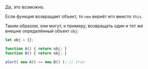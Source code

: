 Да, это возможно.

Если функция возвращает объект, то `new` вернёт его вместо `this`.

Таким образом, они могут, к примеру, возвращать один и тот же внешне определённый объект `obj`:

```js run no-beautify
let obj = {};

function A() { return obj; }
function B() { return obj; }

alert( new A() == new B() ); // true
```
